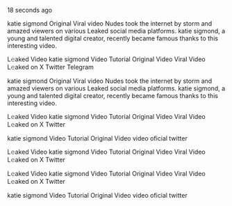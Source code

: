 18 seconds ago

katie sigmond Original Viral video Nudes took the internet by storm and amazed viewers on various Leaked social media platforms. katie sigmond, a young and talented digital creator, recently became famous thanks to this interesting video.

L𝚎aked Video katie sigmond Video Tutorial Original Video Viral Video L𝚎aked on X Twitter Telegram

katie sigmond Original Viral video Nudes took the internet by storm and amazed viewers on various Leaked social media platforms. katie sigmond, a young and talented digital creator, recently became famous thanks to this interesting video.

L𝚎aked Video katie sigmond Video Tutorial Original Video Viral Video L𝚎aked on X Twitter

katie sigmond Video Tutorial Original Video video oficial twitter

L𝚎aked Video katie sigmond Video Tutorial Original Video Viral Video L𝚎aked on X Twitter

L𝚎aked Video katie sigmond Video Tutorial Original Video Viral Video L𝚎aked on X Twitter

katie sigmond Video Tutorial Original Video video oficial twitter

